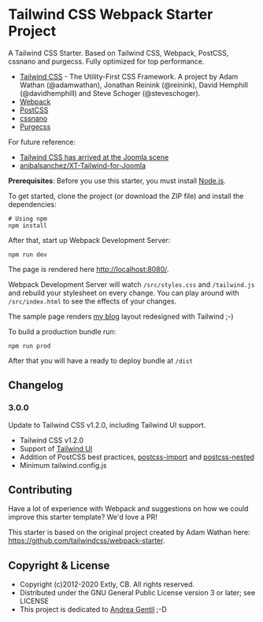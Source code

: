# Tailwind CSS Webpack Starter Project

A Tailwind CSS Starter. Based on Tailwind CSS, Webpack, PostCSS, cssnano and purgecss. Fully optimized for top performance.

- [Tailwind CSS](https://tailwindcss.com) - The Utility-First CSS Framework. A project by Adam Wathan (@adamwathan), Jonathan Reinink (@reinink), David Hemphill (@davidhemphill) and Steve Schoger (@steveschoger).
- [Webpack](https://webpack.js.org/)
- [PostCSS](https://postcss.org/)
- [cssnano](https://cssnano.co/)
- [Purgecss](https://www.purgecss.com)

For future reference:

- [Tailwind CSS has arrived at the Joomla scene](https://blog.anibalhsanchez.com/en/10-blogging/lost-and-found/47-tailwind-css-has-arrived-at-the-joomla-scene.html)
- [anibalsanchez/XT-Tailwind-for-Joomla](https://github.com/anibalsanchez/XT-Tailwind-for-Joomla)

**Prerequisites**: Before you use this starter, you must install [Node.js](https://nodejs.org/).

To get started, clone the project (or download the ZIP file) and install the dependencies:

```
# Using npm
npm install
```

After that, start up Webpack Development Server:

```
npm run dev
```

The page is rendered here <http://localhost:8080/>.

Webpack Development Server will watch `/src/styles.css` and `/tailwind.js` and rebuild your stylesheet on every change. You can play around with `/src/index.html` to see the effects of your changes.

The sample page renders [my blog](https://blog.anibalhsanchez.com) layout redesigned with Tailwind ;-)

To build a production bundle run:

```
npm run prod
```

After that you will have a ready to deploy bundle at `/dist`

## Changelog

### 3.0.0

Update to Tailwind CSS v1.2.0, including Tailwind UI support.

- Tailwind CSS v1.2.0
- Support of [Tailwind UI](https://tailwindui.com/)
- Addition of PostCSS best practices, [postcss-import](https://www.npmjs.com/package/postcss-import) and [postcss-nested](https://www.npmjs.com/package/postcss-nested)
- Minimum tailwind.config.js

## Contributing

Have a lot of experience with Webpack and suggestions on how we could improve this starter template? We'd love a PR!

This starter is based on the original project created by Adam Wathan here: <https://github.com/tailwindcss/webpack-starter>.

## Copyright & License

- Copyright (c)2012-2020 Extly, CB. All rights reserved.
- Distributed under the GNU General Public License version 3 or later; see LICENSE
- This project is dedicated to [Andrea Gentil](http://www.twitter.com/andreagentil) ;-D
